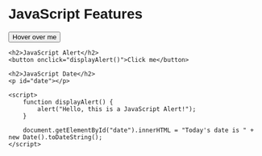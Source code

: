 <!DOCTYPE html>

<html>
  <head>
    <title>Hell</title>
    <style>
        body {
            font-family: Arial, sans-serif;
        }
        .dropdown {
            position: relative;
            display: inline-block;
        }
        .dropdown-content {
            display: none;
            position: absolute;
            background-color: #f9f9f9;
            min-width: 160px;
            box-shadow: 0px 8px 16px 0px rgba(0,0,0,0.2);
            padding: 12px 16px;
            z-index: 1;
        }
        .dropdown:hover .dropdown-content {
            display: block;
        }
    </style>
</head>
<body>
    <h1>JavaScript Features</h1>
    <div class="dropdown">
        <button>Hover over me</button>
        <div class="dropdown-content">
            <p>Hello World!</p>
        </div>
    </div>

    <h2>JavaScript Alert</h2>
    <button onclick="displayAlert()">Click me</button>

    <h2>JavaScript Date</h2>
    <p id="date"></p>

    <script>
        function displayAlert() {
            alert("Hello, this is a JavaScript Alert!");
        }

        document.getElementById("date").innerHTML = "Today's date is " + new Date().toDateString();
    </script>
</body>
</html> 
